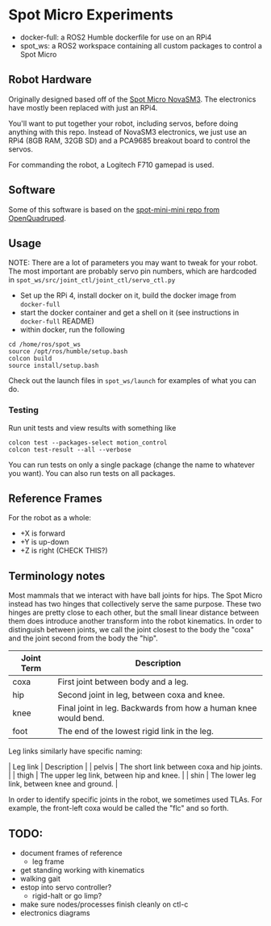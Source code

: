 # Spot Micro Experiments

* docker-full: a ROS2 Humble dockerfile for use on an RPi4
* spot_ws: a ROS2 workspace containing all custom packages to control a Spot Micro

## Robot Hardware

Originally designed based off of the [Spot Micro NovaSM3](https://novaspotmicro.com/). The electronics have mostly been replaced with just an RPi4.

You'll want to put together your robot, including servos, before doing anything with this repo. Instead of NovaSM3 electronics, we just use an RPi4 (8GB RAM, 32GB SD) and a PCA9685 breakout board to control the servos.

For commanding the robot, a Logitech F710 gamepad is used.

## Software

Some of this software is based on the [spot-mini-mini repo from OpenQuadruped](https://github.com/OpenQuadruped/spot_mini_mini).

## Usage

NOTE: There are a lot of parameters you may want to tweak for your robot. The most important are probably servo pin numbers, which are hardcoded in `spot_ws/src/joint_ctl/joint_ctl/servo_ctl.py`

* Set up the RPi 4, install docker on it, build the docker image from `docker-full`
* start the docker container and get a shell on it (see instructions in `docker-full` README)
* within docker, run the following

```
cd /home/ros/spot_ws
source /opt/ros/humble/setup.bash
colcon build
source install/setup.bash
```

Check out the launch files in `spot_ws/launch` for examples of what you can do.

### Testing

Run unit tests and view results with something like

```
colcon test --packages-select motion_control
colcon test-result --all --verbose
```

You can run tests on only a single package (change the name to whatever you want). You can also run tests on all packages.

## Reference Frames

For the robot as a whole:
* +X is forward
* +Y is up-down
* +Z is right (CHECK THIS?)

## Terminology notes

Most mammals that we interact with have ball joints for hips. The Spot Micro instead has two hinges that collectively serve the same purpose.
These two hinges are pretty close to each other, but the small linear distance between them does introduce another transform into the robot kinematics.
In order to distinguish between joints, we call the joint closest to the body the "coxa" and the joint second from the body the "hip".

| Joint Term | Description |
| ---------- | ----------- |
| coxa       | First joint between body and a leg. |
| hip        | Second joint in leg, between coxa and knee. |
| knee       | Final joint in leg. Backwards from how a human knee would bend. |
| foot       | The end of the lowest rigid link in the leg. |

Leg links similarly have specific naming:

| Leg link | Description |
| pelvis   | The short link between coxa and hip joints. |
| thigh    | The upper leg link, between hip and knee. |
| shin     | The lower leg link, between knee and ground. |

In order to identify specific joints in the robot, we sometimes used TLAs. For example, the front-left coxa would be called the "flc" and so forth.

## TODO:

* document frames of reference
  * leg frame
* get standing working with kinematics
* walking gait
* estop into servo controller?
  * rigid-halt or go limp?
* make sure nodes/processes finish cleanly on ctl-c
* electronics diagrams
